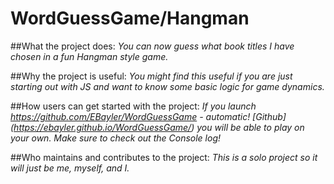 # WordGuessGame/Hangman

##What the project does:
_You can now guess what book titles I have chosen in a fun Hangman style game._

##Why the project is useful:
_You might find this useful if you are just starting out with JS and want to know some basic logic for game dynamics._

##How users can get started with the project:
_If you launch https://github.com/EBayler/WordGuessGame - automatic! [Github] (https://ebayler.github.io/WordGuessGame/) you will be able to play on your own. Make sure to check out the Console log!_

##Who maintains and contributes to the project:
_This is a solo project so it will just be me, myself, and I._